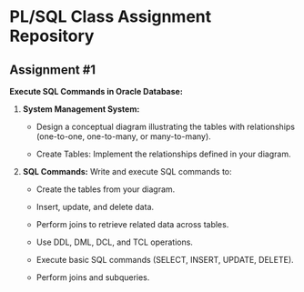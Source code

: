 # PL/SQL Class Assignment Repository

## Assignment #1 

**Execute SQL Commands in Oracle Database:**

1. **System Management System:**

    - Design a conceptual diagram illustrating the tables with relationships (one-to-one, one-to-many, or many-to-many).

    - Create Tables: Implement the relationships defined in your diagram.

2. **SQL Commands:** Write and execute SQL commands to:

    - Create the tables from your diagram.

    - Insert, update, and delete data.

    - Perform joins to retrieve related data across tables.

    - Use DDL, DML, DCL, and TCL operations.

    - Execute basic SQL commands (SELECT, INSERT, UPDATE, DELETE).

    - Perform joins and subqueries.
